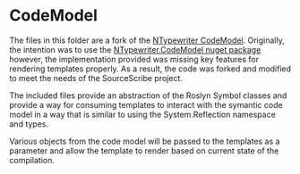 # CodeModel

The files in this folder are a fork of the [NTypewriter CodeModel](https://github.com/NeVeSpl/NTypewriter/blob/master/Documentation/CodeModel.md). Originally, the intention was to use the [NTypewriter.CodeModel nuget package](https://www.nuget.org/packages/NTypewriter.CodeModel) however, the implementation provided was missing key features for rendering templates properly. As a result, the code was forked and modified to meet the needs of the SourceScribe project.

The included files provide an abstraction of the Roslyn Symbol classes and provide a way for consuming templates to interact with the symantic code model in a way that is similar to using the System.Reflection namespace and types.

Various objects from the code model will be passed to the templates as a parameter and allow the template to render based on current state of the compilation.